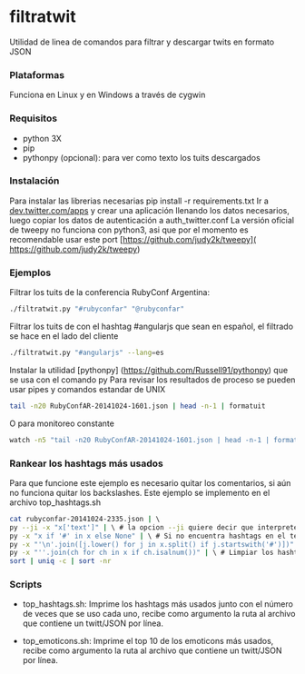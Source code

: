 filtratwit
==========

Utilidad de linea de comandos para filtrar y descargar twits en formato JSON

### Plataformas

Funciona en Linux y en Windows a través de cygwin

### Requisitos

* python 3X 
* pip
* pythonpy (opcional): para ver como texto los tuits descargados

### Instalación

Para instalar las librerias necesarias pip install -r requirements.txt
Ir a [dev.twitter.com/apps](dev.twitter.com/apps) y crear una aplicación llenando los datos necesarios, luego copiar los datos de autenticación a auth_twitter.conf 
La versión oficial de tweepy no funciona con python3, asi que por el momento es recomendable usar este port [https://github.com/judy2k/tweepy]( https://github.com/judy2k/tweepy)

### Ejemplos

Filtrar los tuits de la conferencia RubyConf Argentina:

```bash
./filtratwit.py "#rubyconfar" "@rubyconfar"
```

Filtrar los tuits de con el hashtag #angularjs que sean en español, el filtrado se hace en el lado del cliente

```bash
./filtratwit.py "#angularjs" --lang=es
```


Instalar la utilidad [pythonpy] (https://github.com/Russell91/pythonpy) que se usa con el comando py
Para revisar los resultados de proceso se pueden usar pipes y comandos estandar de UNIX


```bash
tail -n20 RubyConfAR-20141024-1601.json | head -n-1 | formatuit
```
O para monitoreo constante

```bash
watch -n5 "tail -n20 RubyConfAR-20141024-1601.json | head -n-1 | formatuit"
```

### Rankear los hashtags más usados
Para que funcione este ejemplo es necesario quitar los comentarios, si aún no funciona quitar los backslashes. Este ejemplo se implemento en el archivo top_hashtags.sh

```bash
cat rubyconfar-20141024-2335.json | \ 
py --ji -x "x['text']" | \ # la opcion --ji quiere decir que interprete la entrada como JSON 
py -x "x if '#' in x else None" | \ # Si no encuentra hashtags en el texto ignorar la linea
py -x "'\n'.join([j.lower() for j in x.split() if j.startswith('#')])" | \ #Extraer los hashtags y separarlos por cambios de linea 
py -x "''.join(ch for ch in x if ch.isalnum())" | \ # Limpiar los hashtags si caracteres no alfabeticos contiguos 
sort | uniq -c | sort -nr
```

### Scripts
* top_hashtags.sh: Imprime los hashtags más usados junto con el número de veces que se uso cada uno, recibe como argumento la ruta al archivo que contiene un twitt/JSON por línea.

* top_emoticons.sh: Imprime el top 10 de los emoticons más usados, recibe como argumento la ruta al archivo que contiene un twitt/JSON por línea.

